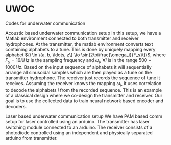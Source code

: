 # UWOC
Codes for underwater communication

Acoustic based underwater communication setup
In this setup, we have a Matlab environment connected to both transmitter and receiver hydrophones. At the transmitter, the matlab environment converts text containing alphabets to a tune. This is done by uniquely mapping every alphabet ${i \in \{a, b, \ldots, z\} \to \sin(2\pi\frac{\omega_i}{F_s}t})$, where $F_s=16KHz$ is the sampling frequency and $\omega_i$, $\forall i$ is in the range $500 - 1000Hz$. Based on the input sequence of alphabets it will sequentially arrange all sinusoidal samples which are then played as a tune on the transmitter hydrophone.
The receiver just records the sequence of tune it receives. Assuming the receiver knows the mapping $\omega_i$, it uses correlation to decode the alphabets $i$ from the recorded sequence.
This is an example of a classical design where we co-design the transmitter and receiver. Our goal is to use the collected data to train neural network based encoder and decoders.


Laser based underwater communication setup
We have PAM based comm setup for laser controlled using an arduino. The transmitter has laser switching module connected to an arduino. The receiver consists of a photodiode controlled using an independent and physically separated arduino from transmitter. 
